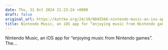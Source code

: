 ```yaml
---
date: Thu, 31 Oct 2024 21:23:24 +0000
draft: false
original_url: https://kottke.org/24/10/0045566-nintendo-music-an-ios-app
title: Nintendo Music, an iOS app for “enjoying music from Nintendo games”. The...
---
```


Nintendo Music, an iOS app for “enjoying music from Nintendo games”. The...